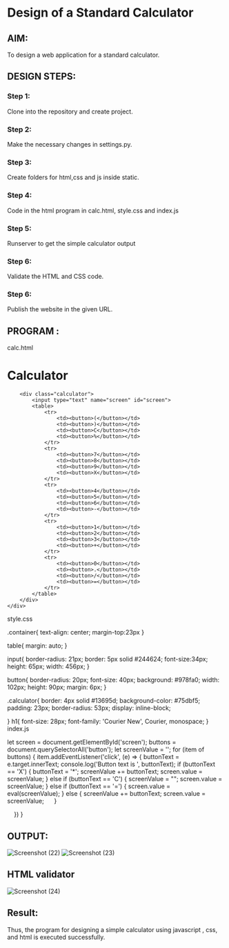 # Design of a Standard Calculator

## AIM:

To design a web application for a standard calculator.

## DESIGN STEPS:

### Step 1:
Clone into the repository and create project.

### Step 2:
Make the necessary changes in settings.py.

### Step 3:
Create folders for html,css and js inside static.


### Step 4:
Code in the html program in calc.html, style.css and index.js

### Step 5:
Runserver to get the simple calculator output

### Step 6:

Validate the HTML and CSS code.

### Step 6:

Publish the website in the given URL.

## PROGRAM :
calc.html


<!DOCTYPE html>
<html lang="en">

<head>
    <meta charset="UTF-8">
    <meta name="viewport" content="width=device-width, initial-scale=1.0">
    <meta http-equiv="X-UA-Compatible" content="ie=edge">
    <link rel="stylesheet" href="/static/CSS/style.css">
    <title>Calculator</title>
</head>

<body>
    <div class="container">
        <h1>Calculator</h1>

        <div class="calculator">
            <input type="text" name="screen" id="screen">
            <table>
                <tr>
                    <td><button>(</button></td>
                    <td><button>)</button></td>
                    <td><button>C</button></td>
                    <td><button>%</button></td>
                </tr>
                <tr>
                    <td><button>7</button></td>
                    <td><button>8</button></td>
                    <td><button>9</button></td>
                    <td><button>X</button></td>
                </tr>
                <tr>
                    <td><button>4</button></td>
                    <td><button>5</button></td>
                    <td><button>6</button></td>
                    <td><button>-</button></td>
                </tr>
                <tr>
                    <td><button>1</button></td>
                    <td><button>2</button></td>
                    <td><button>3</button></td>
                    <td><button>+</button></td>
                </tr>
                <tr>
                    <td><button>0</button></td>
                    <td><button>.</button></td>
                    <td><button>/</button></td>
                    <td><button>=</button></td>
                </tr>
            </table>
        </div>
    </div>

</body>

<script src="/static/JS/index.js"></script>

</html>

style.css

.container{
    text-align: center;
    margin-top:23px
}

table{
    margin: auto;
}

input{
    border-radius: 21px;
    border: 5px solid #244624;
    font-size:34px;
    height: 65px;
    width: 456px;
}

button{
    border-radius: 20px;
    font-size: 40px;
    background: #978fa0;
    width: 102px;
    height: 90px;
    margin: 6px;
}

.calculator{ 
    border: 4px solid #13695d;
    background-color: #75dbf5;
    padding: 23px;
    border-radius: 53px;
    display: inline-block;
    
}
h1{
    font-size: 28px;
    font-family: 'Courier New', Courier, monospace;
}
index.js

let screen = document.getElementById('screen');
buttons = document.querySelectorAll('button');
let screenValue = '';
for (item of buttons) {
    item.addEventListener('click', (e) => {
        buttonText = e.target.innerText;
        console.log('Button text is ', buttonText);
        if (buttonText == 'X') {
            buttonText = '*';
            screenValue += buttonText;
            screen.value = screenValue;
        }
        else if (buttonText == 'C') {
            screenValue = "";
            screen.value = screenValue;
        }
        else if (buttonText == '=') {
            screen.value = eval(screenValue);
        }
        else {
            screenValue += buttonText;
            screen.value = screenValue;
        }

    })
}

## OUTPUT:
![Screenshot (22)](https://user-images.githubusercontent.com/119405626/215389913-0194bff4-a88c-43c6-aa7a-e93fd52ff034.png)
![Screenshot (23)](https://user-images.githubusercontent.com/119405626/215389927-6c031c0a-865e-45ca-9297-bd948e8ab511.png)

## HTML validator

![Screenshot (24)](https://user-images.githubusercontent.com/119405626/215390005-7e2bb94d-e36d-4f1d-8224-02fb839a606d.png)


## Result:
Thus, the program for designing a simple calculator using javascript , css, and html is executed successfully.

